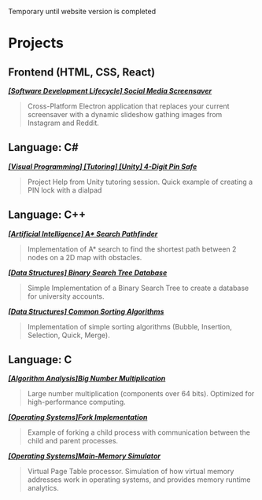Temporary until website version is completed
# Projects

## Frontend (HTML, CSS, React)

***[ \[Software Development Lifecycle\] Social Media Screensaver ](https://github.com/tarekel96/Electron_BackgroundImage_App/tree/feature/ab-complete-reddit)***
> Cross-Platform Electron application that replaces your current screensaver with a dynamic slideshow gathing images from Instagram and Reddit.
  
  
  
## Language: C\#

***[ \[Visual Programming\] \[Tutoring\] \[Unity\] 4-Digit Pin Safe ](https://github.com/ColdSteamyShower/Unity-Safe-Project-Demo)***
> Project Help from Unity tutoring session. Quick example of creating a PIN lock with a dialpad
  
  
  
## Language: C++

***[ \[Artificial Intelligence\] A* Search Pathfinder ](https://github.com/ColdSteamyShower/AI.assignment1)***
> Implementation of A* search to find the shortest path between 2 nodes on a 2D map with obstacles.
  
  
***[ \[Data Structures\] Binary Search Tree Database ](https://github.com/ColdSteamyShower/CPP.assignment5)***
> Simple Implementation of a Binary Search Tree to create a database for university accounts.
  
  
***[ \[Data Structures\] Common Sorting Algorithms ](https://github.com/ColdSteamyShower/CPP.assignment6)***
> Implementation of simple sorting algorithms (Bubble, Insertion, Selection, Quick, Merge).
  
  
  
## Language: C
  
***[ \[Algorithm Analysis\]Big Number Multiplication ](https://github.com/ColdSteamyShower/Algorithms.assignment1)***
> Large number multiplication (components over 64 bits). Optimized for high-performance computing.
  
  
***[ \[Operating Systems\]Fork Implementation ](https://github.com/ColdSteamyShower/OS.assignment2)***
> Example of forking a child process with communication between the child and parent processes.
  
  
***[ \[Operating Systems\]Main-Memory Simulator ](https://github.com/ColdSteamyShower/OS.assignment6)***
> Virtual Page Table processor. Simulation of how virtual memory addresses work in operating systems, and provides memory runtime analytics.





